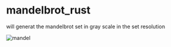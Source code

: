 # mandelbrot_rust
will generat the mandelbrot set in gray scale in the set resolution

![mandel](https://user-images.githubusercontent.com/71139904/228817057-79d3e844-315e-47a0-a0c7-2c3d8704a764.png)
